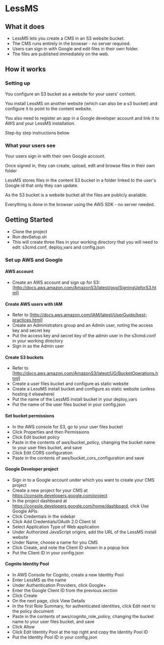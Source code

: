 # LessMS

## What it does
- LessMS lets you create a CMS in an S3 website bucket.  
- The CMS runs entirely in the browser - no server required.  
- Users can sign in with Google and edit files in their own folder.  
- The files are published immediately on the web.

## How it works

### Setting up
You configure an S3 bucket as a website for your users' content.
 
You install LessMS on another website (which can also be a s3 bucket) and configure it to point to the content website.
  
You also need to register an app in a Google developer account and link it to AWS and your LessMS installation.
  
Step-by step instructions below
  
### What your users see 
Your users sign in with their own Google account.

Once signed in, they can create, upload, edit and browse files in their own folder

LessMS stores files in the content S3 bucket in a folder linked to the user's Google id that only they can update.

As the S3 bucket is a website bucket all the files are publicly available.

Everything is done in the browser using the AWS SDK - no server needed.


## Getting Started

- Clone the project
- Run devSetup.sh
- This will create three files in your working directory that you will need to edit: s3cmd.conf, deploy_vars and config.json

### Set up AWS and Google

#### AWS account
- Create an AWS account and sign up for S3: [http://docs.aws.amazon.com/AmazonS3/latest/gsg/SigningUpforS3.html]

#### Create AWS users with IAM
- Refer to [http://docs.aws.amazon.com/IAM/latest/UserGuide/best-practices.html]
- Create an Administrators group and an Admin user, noting the access key and secret key
- Put the access key and secret key of the admin user in the s3cmd.conf in your working directory 
- Sign in as the Admin user

#### Create S3 buckets
- Refer to [http://docs.aws.amazon.com/AmazonS3/latest/UG/BucketOperations.html]
- Create a user files bucket and configure as static website
- Create a LessMS install bucket and configure as static website (unless hosting it elsewhere)
- Put the name of the LessMS install bucket in your deploy_vars
- Put the name of the user files bucket in your config.json

#### Set bucket permissions
- In the AWS console for S3, go to your user files bucket
- Click Properties and then Permissions
- Click Edit bucket policy
- Paste in the contents of aws/bucket_policy, changing the bucket name to your user files bucket, and save
- Click Edit CORS configuration
- Paste in the contents of aws/bucket_cors_configuration and save

#### Google Developer project
- Sign in to a Google account under which you want to create your CMS project
- Create a new project for your CMS at https://console.developers.google.com/project
- In the project dashboard at https://console.developers.google.com/home/dashboard, click Use Google APIs
- Click Credentials in the sidebar
- Click Add Credentials/OAuth 2.0 Client Id
- Select Application Type of Web application
- Under Authorized JavaScript origins, add the URL of the LessMS install website
- Under Name, choose a name for you CMS
- Click Create, and note the Client ID shown in a popup box
- Put the Client ID in your config.json

#### Cognito Identity Pool
- In AWS Console for Cognito, create a new Identity Pool
- Enter LessMS as the name
- Under Authentication Providers, click Google+
- Enter the Google Client ID from the previous section
- Click Create
- On the next page, click View Details
- In the first Role Summary, for authenticated identities, click Edit next to the policy document
- Paste in the contents of aws/cognito_role_policy, changing the bucket name to your user files bucket, and save
- Click Allow
- Click Edit Identity Pool at the top right and copy the Identity Pool ID
- Put the Identity Pool ID in your config.json 

